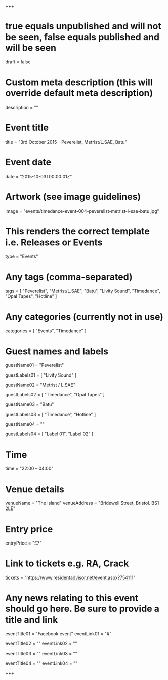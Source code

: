 +++

# true equals unpublished and will not be seen, false equals published and will be seen
draft = false

# Custom meta description (this will override default meta description)
description = ""

# Event title
title = "3rd October 2015 - Peverelist, Metrist/L.SAE, Batu"

# Event date
date = "2015-10-03T00:00:01Z"

# Artwork (see image guidelines)
image = "events/timedance-event-004-peverelist-metrist-l-sae-batu.jpg"

# This renders the correct template i.e. Releases or Events
type = "Events"

# Any tags (comma-separated)
tags = [ 
	"Peverelist", 
	"Metrist/L.SAE",
	"Batu",
	"Livity Sound",
	"Timedance",
	"Opal Tapes",
	"Hotline" 
]

# Any categories (currently not in use)
categories = [
  "Events",
  "Timedance"
]

# Guest names and labels
guestName01 = "Peverelist"

guestLabels01 = [
	"Livity Sound"
]

guestName02 = "Metrist / L.SAE"

guestLabels02 = [
	"Timedance",
	"Opal Tapes"
]

guestName03 = "Batu"

guestLabels03 = [
	"Timedance",
	"Hotline"
]

guestName04 = ""

guestLabels04 = [
	"Label 01",
	"Label 02"
]

# Time
time = "22:00 – 04:00"

# Venue details
venueName = "The Island"
venueAddress = "Bridewell Street, Bristol. BS1 2LE"

# Entry price
entryPrice = "£7"

# Link to tickets e.g. RA, Crack 
tickets = "https://www.residentadvisor.net/event.aspx?754111"

# Any news relating to this event should go here. Be sure to provide a title and link
eventTitle01 = "Facebook event"
eventLink01 = "#"

eventTitle02 = ""
eventLink02 = ""

eventTitle03 = ""
eventLink03 = ""

eventTitle04 = ""
eventLink04 = ""


+++
